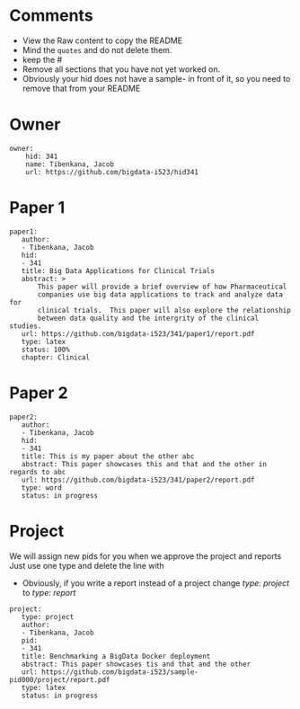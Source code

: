 # Comments

* View the Raw content to copy the README
* Mind the ```quotes``` and do not  delete them.
* keep the #
* Remove all sections that you have not yet worked on. 
* Obviously your hid does not have a sample- in front of it, so you need to remove that from your README

# Owner

```
owner:
    hid: 341
    name: Tibenkana, Jacob
    url: https://github.com/bigdata-i523/hid341
```

# Paper 1

```
paper1:
   author: 
   - Tibenkana, Jacob
   hid:
   - 341
   title: Big Data Applications for Clinical Trials
   abstract: >
       This paper will provide a brief overview of how Pharmaceutical
       companies use big data applications to track and analyze data for
       clinical trials.  This paper will also explore the relationship
       between data quality and the intergrity of the clinical studies.
   url: https://github.com/bigdata-i523/341/paper1/report.pdf
   type: latex
   status: 100%
   chapter: Clinical
```
   
# Paper 2

```
paper2:
   author: 
   - Tibenkana, Jacob
   hid:
   - 341
   title: This is my paper about the other abc
   abstract: This paper showcases this and that and the other in regards to abc
   url: https://github.com/bigdata-i523/341/paper2/report.pdf   
   type: word
   status: in progress
```

# Project 

We will assign new pids for you when we approve the project and reports   
Just use one type and delete the line with 

* Obviously, if you write a report instead of a project change *type: project* to *type: report*

```
project:
   type: project
   author: 
   - Tibenkana, Jacob 
   pid:
   - 341
   title: Benchmarking a BigData Docker deployment
   abstract: This paper showcases tis and that and the other 
   url: https://github.com/bigdata-i523/sample-pid000/project/report.pdf
   type: latex
   status: in progress
```
  
